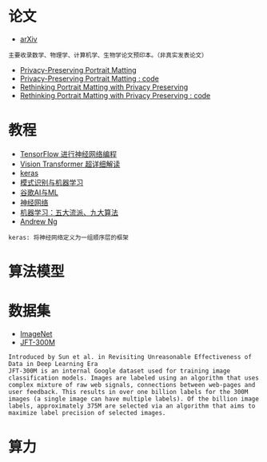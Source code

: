 论文
===
- [arXiv](https://arxiv.org/)
```
主要收录数学、物理学、计算机学、生物学论文预印本。（非真实发表论文）
```
- [Privacy-Preserving Portrait Matting](https://arxiv.org/abs/2104.14222)
- [Privacy-Preserving Portrait Matting : code](https://github.com/JizhiziLi/P3M)
- [Rethinking Portrait Matting with Privacy Preserving](https://arxiv.org/abs/2203.16828)
- [Rethinking Portrait Matting with Privacy Preserving : code](https://github.com/vitae-transformer/vitae-transformer-matting)

教程
===
- [TensorFlow 进行神经网络编程](https://developers.google.com/learn/pathways/tensorflow?hl=zh-cn)
- [Vision Transformer 超详细解读](https://zhuanlan.zhihu.com/p/340149804)
- [keras](https://keras.io/)
- [模式识别与机器学习](https://zhuanlan.zhihu.com/p/27195191)
- [谷歌AI与ML](https://cloud.google.com/learn/artificial-intelligence-vs-machine-learning?hl=zh-cn)
- [神经网络](https://www.cnblogs.com/subconscious/p/5058741.html)
- [机器学习：五大流派、九大算法](https://www.51cto.com/article/704538.html)
- [Andrew Ng](https://www.coursera.org/instructor/andrewng)
```
keras: 将神经网络定义为一组顺序层的框架
```

算法模型
===


数据集
===
- [ImageNet](https://paperswithcode.com/dataset/imagenet)
- [JFT-300M](https://paperswithcode.com/dataset/jft-300m)
```
Introduced by Sun et al. in Revisiting Unreasonable Effectiveness of Data in Deep Learning Era
JFT-300M is an internal Google dataset used for training image classification models. Images are labeled using an algorithm that uses complex mixture of raw web signals, connections between web-pages and user feedback. This results in over one billion labels for the 300M images (a single image can have multiple labels). Of the billion image labels, approximately 375M are selected via an algorithm that aims to maximize label precision of selected images.
```

算力
===
